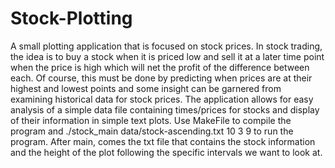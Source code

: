 # Stock-Plotting
A small plotting application that is focused on stock prices. In stock trading, the idea is to buy a stock when it is priced low and sell it at a later time point when the price is high which will net the profit of the difference between each. Of course, this must be done by predicting when prices are at their highest and lowest points and some insight can be garnered from examining historical data for stock prices. The application allows for easy analysis of a simple data file containing times/prices for stocks and display of their information in simple text plots.
Use MakeFile to compile the program and ./stock_main data/stock-ascending.txt 10 3 9 to run the program. After main, comes the txt file that contains the stock information and the height of the plot following the specific intervals we want to look at.

